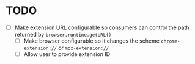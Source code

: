 # TODO

- [ ] Make extension URL configurable so consumers can control the path returned by `browser.runtime.getURL()`
  - [ ] Make browser configurable so it changes the scheme `chrome-extension://` or `moz-extension://`
  - [ ] Allow user to provide extension ID
